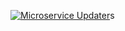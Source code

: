 [![Microservice Updater](https://github.com/Nesga-ARC/microservice-boilerplate/actions/workflows/update-microservices-event.yml/badge.svg?branch=main)](https://github.com/Nesga-ARC/microservice-boilerplate/actions/workflows/update-microservices-event.yml)s